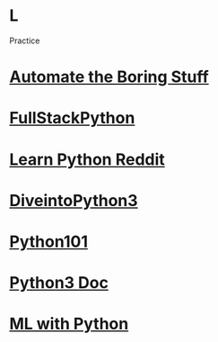 # L
Practice

# [Automate the Boring Stuff](https://automatetheboringstuff.com/)

# [FullStackPython](https://www.fullstackpython.com/)

# [Learn Python Reddit](https://www.reddit.com/r/learnpython/wiki/index)

# [DiveintoPython3](https://diveintopython3.net/index.html)

# [Python101](https://python101.pythonlibrary.org/intro.html)

# [Python3 Doc](https://docs.python.org/3/tutorial/index.html)

# [ML with Python](https://www.freecodecamp.org/learn/machine-learning-with-python/)
